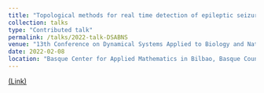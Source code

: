 ```yaml
---
title: "Topological methods for real time detection of epileptic seizures in electroencephalographic recordings"
collection: talks
type: "Contributed talk"
permalink: /talks/2022-talk-DSABNS
venue: "13th Conference on Dynamical Systems Applied to Biology and Natural Sciences (DSABNS 2022)"
date: 2022-02-08
location: "Basque Center for Applied Mathematics in Bilbao, Basque Country, Spain (virtual)"
---
```


[(Link)](https://https://sites.google.com/view/dsabns2022/home?authuser=0)




